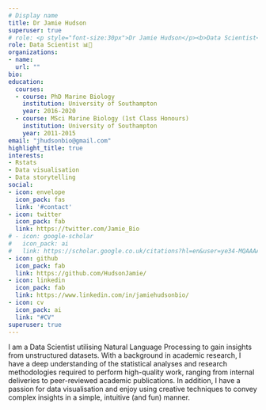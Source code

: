 ```yaml
---
# Display name
title: Dr Jamie Hudson
superuser: true
# role: <p style="font-size:30px">Dr Jamie Hudson</p><b>Data Scientist</b>
role: Data Scientist 📊🧙
organizations:
- name: 
  url: ""
bio:
education:
  courses:
  - course: PhD Marine Biology
    institution: University of Southampton
    year: 2016-2020
  - course: MSci Marine Biology (1st Class Honours)
    institution: University of Southampton
    year: 2011-2015
email: "jhudsonbio@gmail.com"
highlight_title: true
interests:
- Rstats
- Data visualisation
- Data storytelling
social:
- icon: envelope
  icon_pack: fas
  link: '#contact'
- icon: twitter
  icon_pack: fab
  link: https://twitter.com/Jamie_Bio
# - icon: google-scholar
#   icon_pack: ai
#   link: https://scholar.google.co.uk/citations?hl=en&user=ye34-MQAAAAJ
- icon: github
  icon_pack: fab
  link: https://github.com/HudsonJamie/
- icon: linkedin
  icon_pack: fab
  link: https://www.linkedin.com/in/jamiehudsonbio/
- icon: cv
  icon_pack: ai
  link: "#CV"
superuser: true
---
```


I am a Data Scientist utilising Natural Language Processing to gain insights from unstructured datasets. With a background in academic research, I have a deep understanding of the statistical analyses and research methodologies required to perform high-quality work, ranging from internal deliveries to peer-reviewed academic publications. In addition, I have a passion for data visualisation and enjoy using creative techniques to convey complex insights in a simple, intuitive (and fun) manner.


